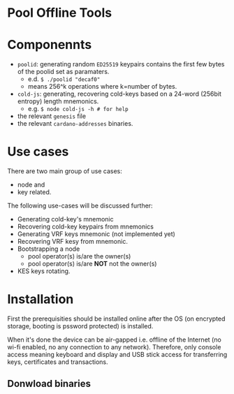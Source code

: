 # Pool Offline Tools

# Componennts
- `poolid`: generating random `ED25519` keypairs contains the first few bytes of the poolid set as paramaters.
    - e.d. `$ ./poolid "decaf0" `
    - means 256^k operations where k=number of bytes.
- `cold-js`: generating, recovering cold-keys based on a 24-word (256bit entropy) length mnemonics.
    - e.g. `$ node cold-js -h # for help`
- the relevant `genesis` file
- the relevant `cardano-addresses` binaries.

# Use cases

There are two main group of use cases:
- node and 
- key related. 

The following use-cases will be discussed further:
- Generating cold-key's mnemonic
- Recovering cold-key keypairs from mnemonics
- Generating VRF keys mnemonic (not implemented yet)
- Recovering VRF kesy from mnemonic.
- Bootstrapping a node 
    - pool operator(s) is/are the owner(s)
    - pool operator(s) is/are **NOT** not the owner(s)
- KES keys rotating.

# Installation

First the prerequisities should be installed online after the OS (on encrypted storage, booting is pssword protected) is installed.

When it's done the device can be air-gapped i.e. offline of the Internet (no wi-fi enabled, no any connection to any network). Therefore, only console access meaning keyboard and display and USB stick access for transferring keys, certificates and transactions.

## Donwload binaries